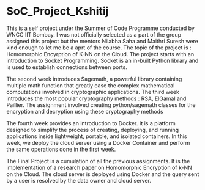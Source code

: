 # SoC_Project_Kshitij

This is a self project under the Summer of Code Programme conducted by WNCC IIT Bombay. I was not officially selected as a part of the group assigned this project but the mentors Nilabha Saha and Maithri Suresh were kind enough to let me be a aprt of the course. The topic of the project is : Homomorphic Encyrption of K-NN on the Cloud. The project starts with an introduction to Socket Programming. Socket is an in-built Python library and is used to establish connections between ports.

The second week introduces Sagemath, a powerful library containing multiple math function that greatly ease the complex mathematical computations involved in cryptographic applications. The third week introduces the most popular cryptography methods : RSA, ElGamal and Paillier. The assignment involved creating python/sagemath classes for the encryption and decryption using these cryptography methods

The fourth week provides an introduction to Docker. It is a platform designed to simplify the process of creating, deploying, and running applications inside lightweight, portable, and isolated containers. In this week, we deploy the cloud server using a Docker Container and perform the same operations done in the first week.

The Final Project is a cumulation of all the previous assignments. It is the implementation of a research paper on Homomorphic Encryption of k-NN on the Cloud. The cloud server is deployed using Docker and the query sent by a user is resolved by the data owner and cloud server.
